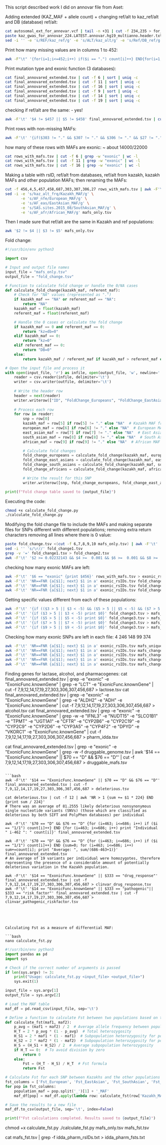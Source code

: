 This script described work I did on annovar file from Aset:

Adding extended (KAZ_MAF + allele count) + changing ref/alt to kaz_ref/alt and DB (database) ref/alt:
```bash
cat autosomal_ext_for_annovar.vcf | tail -n +31 | cut -f 234,235 > for_extended_vcf.tsv
paste kaz_gwas_for_annovar_224.LATEST.annovar.hg19_multianno.header.txt for_extended_vcf.tsv > final_annovared_extended.tsv
sed -i '' -e 's/REF/kaz_ref/g' -e 's/ALT/kaz_alt/g' -e 's/Ref/DB_ref/g' -e 's/Alt/DB_alt/g' final_annovared_extended.tsv
```

Print how many missing values are in columns 1 to 452:
```bash
awk -F"\t" '{for(i=1;i<=452;i++) if($i == ".") count[i]++} END{for(i=1;i<=452;i++) print "Column " i ": " count[i]}' final_annovared_extended.tsv 
```

Print mutation type and exonic function (3 databases):
```bash
cat final_annovared_extended.tsv | cut -f 6 | sort | uniq -c
cat final_annovared_extended.tsv | cut -f 11 | sort | uniq -c
cat final_annovared_extended.tsv | cut -f 16 | sort | uniq -c
cat final_annovared_extended.tsv | cut -f 9 | sort | uniq -c
cat final_annovared_extended.tsv | cut -f 14 | sort | uniq -c
cat final_annovared_extended.tsv | cut -f 19 | sort | uniq -c
```

checking if ref/alt are the same: - yes!
```bash
awk -F'\t' '$4 != $457 || $5 != $458' final_annovared_extended.tsv | cut -f 4,5,457,458 | head 
```

Print rows with non-missing MAFs: 
```bash
awk -F'\t' '{if($303 != "." && $307 != "." && $306 != "." && $27 != ".") print $0}' final_annovared_extended.tsv > rows_with_mafs.tsv
```

how many of these rows with MAFs are exonic: ~ about 14000/22000
```bash
cat rows_with_mafs.tsv | cut -f 6 | grep -w "exonic" | wc -l
cat rows_with_mafs.tsv | cut -f 11 | grep -w "exonic" | wc -l
cat rows_with_mafs.tsv | cut -f 16 | grep -w "exonic" | wc -l
```

Making a table with rsID, ref/alt from databases, ref/alt from kazakh, kazakh MAFs and other population MAFs; then renaming the MAFs:
```bash
cut -f 456,4,5,457,458,687,303,307,306,27 rows_with_mafs.tsv | awk -F'\t' '{print $7, $1, $2, $8, $9, $10, $6, $5, $3, $4}' OFS='\t' > mafs_only.tsv
sed -i -e 's/kaz_alt_frq/Kazakh_MAF/g' \
       -e 's/AF_nfe/European_MAF/g' \
       -e 's/AF_eas/EastAsian_MAF/g' \
       -e 's/SAS.sites.2015_08/SouthAsian_MAF/g' \
       -e 's/AF_afr/African_MAF/g' mafs_only.tsv
```

Then I made sure that ref/alt are the same in Kazakh and ref populations:
```bash
awk '$2 != $4 || $3 != $5' mafs_only.tsv
```

Fold change:
```python
#!/usr/bin/env python3

import csv

# Input and output file names
input_file = "mafs_only.tsv"
output_file = "fold_change.tsv"

# Function to calculate fold change or handle the 0/NA cases
def calculate_fold_change(kazakh_maf, referent_maf):
    # Check for "NA" values (represented as ".")
    if kazakh_maf == "NA" or referent_maf == "NA":
        return "NA"
    kazakh_maf = float(kazakh_maf)
    referent_maf = float(referent_maf)

    # Handle the 0 cases or calculate the fold change
    if kazakh_maf == 0 and referent_maf == 0:
        return "kz=db=0"
    elif kazakh_maf == 0:
        return "kz=0"
    elif referent_maf == 0:
        return "DB=0"
    else:
        return kazakh_maf / referent_maf if kazakh_maf > referent_maf else -(referent_maf / kazakh_maf)

# Open the input file and process it
with open(input_file, 'r') as infile, open(output_file, 'w', newline='') as outfile:
    reader = csv.reader(infile, delimiter='\t')
    writer = csv.writer(outfile, delimiter='\t')
    
    # Write the header row
    header = next(reader)
    writer.writerow(["ID", "FoldChange_Europeans", "FoldChange_EastAsians", "FoldChange_SouthAsians", "FoldChange_Africans"])
    
    # Process each row
    for row in reader:
        snp = row[0]
        kazakh_maf = row[5] if row[5] != "." else "NA"  # Kazakh MAF from column 6
        european_maf = row[6] if row[6] != "." else "NA"  # European MAF from column 7
        east_asian_maf = row[7] if row[7] != "." else "NA"  # East Asian MAF from column 8
        south_asian_maf = row[8] if row[8] != "." else "NA"  # South Asian MAF from column 9
        african_maf = row[9] if row[9] != "." else "NA"  # African MAF from column 10

        # Calculate fold changes
        fold_change_europeans = calculate_fold_change(kazakh_maf, european_maf)
        fold_change_east_asians = calculate_fold_change(kazakh_maf, east_asian_maf)
        fold_change_south_asians = calculate_fold_change(kazakh_maf, south_asian_maf)
        fold_change_africans = calculate_fold_change(kazakh_maf, african_maf)

        # Write the result for this SNP
        writer.writerow([snp, fold_change_europeans, fold_change_east_asians, fold_change_south_asians, fold_change_africans])

print(f"Fold change table saved to {output_file}")
```

Executing the code:
```bash
chmod +x calculate_fold_change.py 
./calculate_fold_change.py
```

Modifying the fold change file to include the MAFs and making separate files for SNPs different with different populations; 
removing extra return characters
removing all lines where there is 0 value:

```bash
paste fold_change.tsv <(cut -f 6,7,8,9,10 mafs_only.tsv) | awk -F'\t' '{print $1, $6, $2, $7, $3, $8, $4, $9, $5, $10}' OFS='\t' > fold_change1.tsv
sed -i '' 's/\r//' fold_change1.tsv
grep -v '=' fold_change1.tsv > fold_change2.tsv
awk -F'\t' '$2 >= 0.02232143 && $4 >=  0.001 && $6 >=  0.001 && $8 >=  0.01 && $10 >=  0.001' fold_change2.tsv > fold_change3.tsv
```

checking how many exonic MAFs are left:
```bash
awk -F'\t' '$6 == "exonic" {print $456}' rows_with_mafs.tsv > exonic_rsIDs.tsv
awk -F'\t' 'NR==FNR {a[$1]; next} $1 in a' exonic_rsIDs.tsv fold_change1.tsv | wc -l
awk -F'\t' 'NR==FNR {a[$1]; next} $1 in a' exonic_rsIDs.tsv fold_change2.tsv | wc -l
awk -F'\t' 'NR==FNR {a[$1]; next} $1 in a' exonic_rsIDs.tsv fold_change3.tsv | wc -l
```

Getting specific values different from each of these populations:
```bash
awk -F'\t' '{if (($3 > 5 || $3 < -5) && ($5 > 5 || $5 < -5) && ($7 > 5 || $7 < -5) && ($9 > 5 || $9 < -5)) print $0}' fold_change3.tsv > mafs_unique.tsv
awk -F'\t' '{if ($3 > 5 || $3 < -5) print $0}' fold_change3.tsv > mafs_change_euro.tsv
awk -F'\t' '{if ($5 > 5 || $5 < -5) print $0}' fold_change3.tsv > mafs_change_eastAsia.tsv
awk -F'\t' '{if ($7 > 5 || $7 < -5) print $0}' fold_change3.tsv > mafs_change_southAsia.tsv
awk -F'\t' '{if ($9 > 5 || $9 < -5) print $0}' fold_change3.tsv > mafs_change_afro.tsv
```

Checking how many exonic SNPs are left in each file: 4 246 148 99 374
```bash
awk -F'\t' 'NR==FNR {a[$1]; next} $1 in a' exonic_rsIDs.tsv mafs_unique.tsv | wc -l
awk -F'\t' 'NR==FNR {a[$1]; next} $1 in a' exonic_rsIDs.tsv mafs_change_euro.tsv | wc -l
awk -F'\t' 'NR==FNR {a[$1]; next} $1 in a' exonic_rsIDs.tsv mafs_change_eastAsia.tsv | wc -l
awk -F'\t' 'NR==FNR {a[$1]; next} $1 in a' exonic_rsIDs.tsv mafs_change_southAsia.tsv | wc -l
awk -F'\t' 'NR==FNR {a[$1]; next} $1 in a' exonic_rsIDs.tsv mafs_change_afro.tsv | wc -l
```

Finding genes for lactase, alcohol, and pharmacogenes:
cat final_annovared_extended.tsv | grep -e "exonic" -e "ExonicFunc.knownGene" | grep -e "LCT" -e "ExonicFunc.knownGene" | cut -f 7,9,12,14,17,19,27,303,306,307,456,687 > lactose.tsv
cat final_annovared_extended.tsv | grep -e "exonic" -e "ExonicFunc.knownGene" | grep -e "ALDH2" -e "ADH" -e "ExonicFunc.knownGene" | cut -f 7,9,12,14,17,19,27,303,306,307,456,687 > alcohol.tsv
cat final_annovared_extended.tsv | grep -e "exonic" -e "ExonicFunc.knownGene" | grep -w -e "IFNL3" -e "NUDT15" -e "SLCO1B1" -e "TPMT" -e "UGT1A1" -e "CFTR" -e "CYP2B6" -e "CYP2C19" -e "CYP2C9" -e "CYP2D6" -e "CYP3A5" -e "CYP4F2" -e "DPYD" -e "VKORC1" -e "ExonicFunc.knownGene" | cut -f 7,9,12,14,17,19,27,303,306,307,456,687 > pharm_idda.tsv

cat final_annovared_extended.tsv | grep -e "exonic" -e "ExonicFunc.knownGene" | grep -w -f druggable_genome.tsv  | awk '$14 == "ExonicFunc.knownGene" || $70 == "D" && $76 == "D"' | cut -f 7,9,12,14,17,19,27,303,306,307,456,687 > druggable_mafs.tsv
```

```bash
awk -F'\t' '$14 == "ExonicFunc.knownGene" || $70 == "D" && $76 == "D"' final_annovared_extended.tsv | cut -f 7,9,12,14,17,19,27,303,306,307,456,687 > deleterious.tsv

cat deleterious.tsv | cut -f 12 | awk 'NR > 1 {sum += $1 * 224} END {print sum / 224}' 
# There was an average of 81.2555 likely deleterious nonsynonymous single nucleotide variants (SNVs) (those which are classified as deleterious by both SIFT and PolyPhen databases) per individual

awk -F'\t' '$70 == "D" && $76 == "D" {for (i=463; i<=686; i++) if ($i == "1/1") count[i]++} END {for (i=463; i<=686; i++) print "Individual " i-462 ": " count[i]}' final_annovared_extended.tsv 

awk -F'\t' '$70 == "D" && $76 == "D" {for (i=463; i<=686; i++) if ($i == "1/1") count[i]++} END {sum=0; for (i=463; i<=686; i++) sum+=count[i]; print "Average: ", sum/(686-463+1)}' final_annovared_extended.tsv
# An average of 19 variants per individual were homozygotes, therefore representing the presence of a considerable amount of potentially deleterious variation in the Kazakh population. 

awk -F'\t' '$14 == "ExonicFunc.knownGene" || $333 == "drug_response"' final_annovared_extended.tsv | cut -f 7,9,12,14,17,19,27,303,306,307,456,687 > clinvar_drug_response.tsv
awk -F'\t' '$14 == "ExonicFunc.knownGene" || $333 == "pathogenic"|| $333 == "risk_factor"' final_annovared_extended.tsv | cut -f 7,9,12,14,17,19,27,303,306,307,456,687 > clinvar_pathogenic_riskfactor.tsv





Calculating Fst as a measure of differential MAF:

```bash
nano calculate_fst.py
```

```python
#!/usr/bin/env python3
import pandas as pd
import sys

# Check if the correct number of arguments is passed
if len(sys.argv) != 3:
    print("Usage: calculate_fst.py <input_file> <output_file>")
    sys.exit(1)

input_file = sys.argv[1]
output_file = sys.argv[2]

# Load the MAF table
maf_df = pd.read_csv(input_file, sep='\t')

# Define a function to calculate Fst between two populations based on their MAFs
def calculate_fst(maf1, maf2):
    p_avg = (maf1 + maf2) / 2  # Average allele frequency between populations
    H_T = 2 * p_avg * (1 - p_avg)  # Total heterozygosity
    H_S1 = 2 * maf1 * (1 - maf1)  # Subpopulation heterozygosity for population 1
    H_S2 = 2 * maf2 * (1 - maf2)  # Subpopulation heterozygosity for population 2
    H_S = (H_S1 + H_S2) / 2  # Average subpopulation heterozygosity
    if H_T == 0:  # To avoid division by zero
        return 0
    else:
        Fst = (H_T - H_S) / H_T  # Fst formula
        return Fst

# Calculate Fst for each SNP between Kazakhs and the other populations
fst_columns = ['Fst_European', 'Fst_EastAsian', 'Fst_SouthAsian', 'Fst_African']
for pop in fst_columns:
    population_maf = pop.split('_')[1] + '_MAF'
    maf_df[pop] = maf_df.apply(lambda row: calculate_fst(row['Kazakh_MAF'], row[population_maf]), axis=1)

# Save the results to a new file
maf_df.to_csv(output_file, sep='\t', index=False)

print(f"Fst calculations completed. Results saved to {output_file}")
```

chmod +x calculate_fst.py 
./calculate_fst.py mafs_only.tsv mafs_fst.tsv

cat mafs_fst.tsv | grep -f idda_pharm_rsIDs.txt  > idda_pharm_fsts.txt
